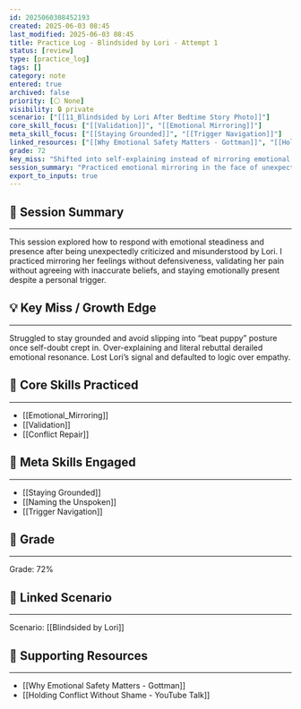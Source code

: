 ```yaml
---
id: 2025060308452193
created: 2025-06-03 08:45
last_modified: 2025-06-03 08:45
title: Practice Log - Blindsided by Lori - Attempt 1
status: [review]
type: [practice_log]
tags: []
category: note
entered: true
archived: false
priority: [⚪ None]
visibility: 🔒 private
scenario: ["[[11_Blindsided by Lori After Bedtime Story Photo]]"]
core_skill_focus: ["[[Validation]]", "[[Emotional Mirroring]]"]
meta_skill_focus: ["[[Staying Grounded]]", "[[Trigger Navigation]]"]
linked_resources: ["[[Why Emotional Safety Matters - Gottman]]", "[[Holding Conflict Without Shame - YouTube Talk]]"]
grade: 72
key_miss: "Shifted into self-explaining instead of mirroring emotional pain\r"
session_summary: "Practiced emotional mirroring in the face of unexpected criticism. Showed early confusion and defensiveness, but recovered with validation and containment. Still struggled with internal fear of rejection.\r"
export_to_inputs: true
---
```


## 📝 Session Summary  
---
This session explored how to respond with emotional steadiness and presence after being unexpectedly criticized and misunderstood by Lori. I practiced mirroring her feelings without defensiveness, validating her pain without agreeing with inaccurate beliefs, and staying emotionally present despite a personal trigger.

## 💡 Key Miss / Growth Edge  
---
Struggled to stay grounded and avoid slipping into “beat puppy” posture once self-doubt crept in. Over-explaining and literal rebuttal derailed emotional resonance. Lost Lori’s signal and defaulted to logic over empathy.

## 🧠 Core Skills Practiced  
---
- [[Emotional_Mirroring]]
- [[Validation]]
- [[Conflict Repair]]

## 🧭 Meta Skills Engaged  
---
- [[Staying Grounded]]
- [[Naming the Unspoken]]
- [[Trigger Navigation]]

## 🎯 Grade  
---
Grade: 72%

## 📎 Linked Scenario  
---
Scenario: [[Blindsided by Lori]]

## 🔗 Supporting Resources  
---
- [[Why Emotional Safety Matters - Gottman]]
- [[Holding Conflict Without Shame - YouTube Talk]]

